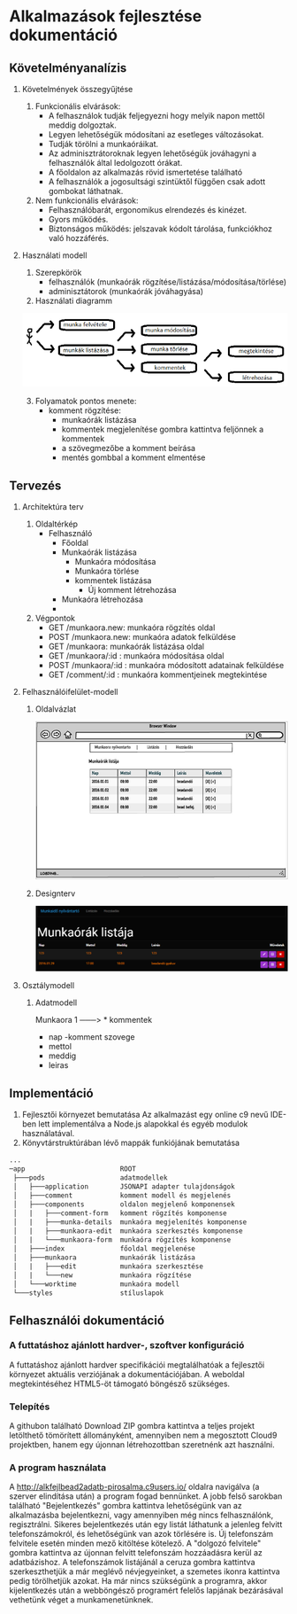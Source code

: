 # Alkalmazások fejlesztése dokumentáció

## Követelményanalízis
1. Követelmények összegyűjtése
	1. Funkcionális elvárások:
		* A felhasználok tudják feljegyezni hogy melyik napon mettől meddig dolgoztak.
		* Legyen lehetőségük módosítani az esetleges változásokat.
		* Tudják törölni a munkaóráikat.
		* Az adminisztrátoroknak legyen lehetőségük jováhagyni a felhasználók által ledolgozott órákat.
		* A főoldalon az alkalmazás rövid ismertetése található
		* A felhasználók a jogosultsági szintüktől függően csak adott gombokat láthatnak.
	2. Nem funkcionális elvárások:
		* Felhasználóbarát, ergonomikus elrendezés és kinézet.
		* Gyors működés.
		* Biztonságos működés: jelszavak kódolt tárolása, funkciókhoz való hozzáférés.
2. Használati modell
	1. Szerepkörök
		* felhasználók (munkaórák rögzítése/listázása/módosítása/törlése)
		* adminisztátorok (munkaórák jóváhagyása)
	2. Használati diagramm
	
	![Használati diagramm](docs/images/1.png)

	3. Folyamatok pontos menete:
		- komment rögzítése:
			- munkaórák listázása
			- kommentek megjelenítése gombra kattintva feljönnek a kommentek
			- a szövegmezőbe a komment beírása
			- mentés gombbal a komment elmentése
		
		

## Tervezés
1. Architektúra terv
	1. Oldaltérkép
		* Felhasználó
			* Főoldal
			* Munkaórák listázása
				* Munkaóra módosítása
				* Munkaóra törlése
				* kommentek listázása
				    * Új komment létrehozása
			* Munkaóra létrehozása
			* 
	2. Végpontok
		* GET /munkaora.new: munkaóra rögzítés oldal
		* POST /munkaora.new: munkaóra adatok felküldése
		* GET /munkaora: munkaórák listázása oldal
		* GET /munkaora/:id : munkaóra módosítása oldal
		* POST /munkaora/:id : munkaóra módosított adatainak felküldése
		* GET /comment/:id : munkaóra kommentjeinek megtekintése

2. Felhasználóifelület-modell
	1. Oldalvázlat

		![oldalvazlat](docs/images/2.png)

	2. Designterv
	
		![designterv](docs/images/3.png)

3. Osztálymodell
	1. Adatmodell

		Munkaora 1 ───> * kommentek
		* nap              -komment szovege
		* mettol
		* meddig
		* leiras


## Implementáció
1. Fejlesztői környezet bemutatása
	Az alkalmazást egy online c9 nevű IDE-ben lett implementálva a Node.js alapokkal és egyéb modulok használatával.
2. Könyvtárstruktúrában lévő mappák funkiójának bemutatása
```
...
─app                        ROOT
 ├───pods                   adatmodellek
 │   ├───application        JSONAPI adapter tulajdonságok
 │   ├───comment            komment modell és megjelenés
 │   ├───components         oldalon megjelenő komponensek
 │   |   ├───comment-form   komment rögzítés komponense
 │   |   ├───munka-details  munkaóra megjelenítés komponense
 │   |   ├───munkaora-edit  munkaóra szerkesztés komponense
 │   |   └───munkaora-form  munkaóra rögzítés komponense
 │   ├───index              főoldal megjelenése
 │   ├───munkaora           munkaórák listázása
 │   |   ├───edit           munkaóra szerkesztése
 │   |   └───new            munkaóra rögzítése
 │   └───worktime           munkaóra modell
 └───styles                 stíluslapok
```


## Felhasználói dokumentáció

### A futtatáshoz ajánlott hardver-, szoftver konfiguráció

A futtatáshoz ajánlott hardver specifikációi megtalálhatóak a fejlesztői környezet aktuális verziójának a dokumentációjában.
A weboldal megtekintéséhez HTML5-öt támogató böngésző szükséges.

### Telepítés

A githubon található Download ZIP gombra kattintva a teljes projekt letölthető tömörített állományként, amennyiben nem a megosztott Cloud9 projektben, hanem egy újonnan létrehozottban szeretnénk azt használni.

### A program használata

A http://alkfejlbead2adatb-pirosalma.c9users.io/ oldalra navigálva (a szerver elindítása után) a program fogad bennünket. A jobb felső sarokban található "Bejelentkezés" gombra kattintva lehetőségünk van az alkalmazásba bejelentkezni, vagy amennyiben még nincs felhasználónk, regisztrálni.
Sikeres bejelentkezés után egy listát láthatunk a jelenleg felvitt telefonszámokról, és lehetőségünk van azok törlésére is.
Új telefonszám felvitele esetén minden mező kitöltése kötelező. A "dolgozó felvitele" gombra kattintva az újonnan felvitt telefonszám hozzáadásra kerül az adatbázishoz.
A telefonszámok listájánál a ceruza gombra kattintva szerkeszthetjük a már meglévő névjegyeinket, a szemetes ikonra kattintva pedig törölhetjük azokat.
Ha már nincs szükségünk a programra, akkor kijelentkezés után a webböngésző programért felelős lapjának bezárásával vethetünk véget a munkamenetünknek.